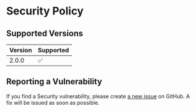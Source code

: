 # Security Policy

## Supported Versions

| Version | Supported          |
| ------- | ------------------ |
| 2.0.0   | :white_check_mark: |

## Reporting a Vulnerability

If you find a Security vulnerability, please create [a new issue](https://github.com/TheAcharya/csv2notion-neo/issues) on GitHub. A fix will be issued as soon as possible.
